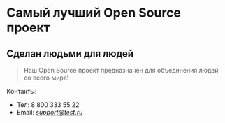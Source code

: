 # Самый лучший Open Source проект

## Сделан людьми для людей

> Наш Open Source проект предназначен для объединения людей со всего мира!

Контакты:
- Тел: 8 800 333 55 22
- Email: _<support@test.ru>_

